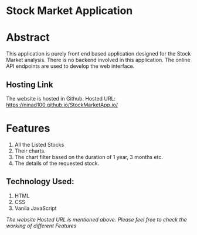 # Stock Market Application

# Abstract

This application is purely front end based application designed for the Stock Market analysis. There is no backend involved in this application.
The online API endpoints are used to develop the web interface.

## Hosting Link
The website is hosted in Github. Hosted URL: https://ninad100.github.io/StockMarketApp.io/

# Features
1. All the Listed Stocks
2. Their charts.
3. The chart filter based on the duration of 1 year, 3 months etc.
4. The details of the requested stock.

## Technology Used:
1. HTML
2. CSS
3. Vanila JavaScript

*The website Hosted URL is mentioned above. Please feel free to check the working of different Features*
